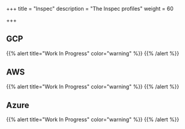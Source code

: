 +++
title = "Inspec"
description = "The Inspec profiles"
weight = 60

+++

## GCP

{{% alert title="Work In Progress" color="warning" %}}
{{% /alert %}}

## AWS

{{% alert title="Work In Progress" color="warning" %}}
{{% /alert %}}

## Azure

{{% alert title="Work In Progress" color="warning" %}}
{{% /alert %}}
